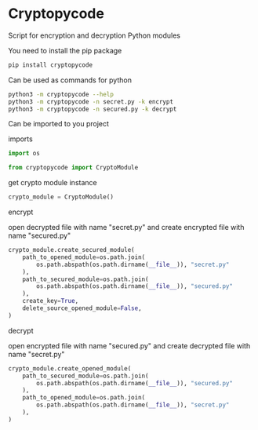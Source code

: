 # Cryptopycode

Script for encryption and decryption Python modules

You need to install the pip package

```bash
pip install cryptopycode
```

Can be used as commands for python

```bash
python3 -m cryptopycode --help
python3 -m cryptopycode -n secret.py -k encrypt
python3 -m cryptopycode -n secured.py -k decrypt
```

Can be imported to you project

imports

```python
import os

from cryptopycode import CryptoModule
```

get crypto module instance

```python
crypto_module = CryptoModule()
```

encrypt

open decrypted file with name "secret.py" and create encrypted file with name "secured.py"

```python
crypto_module.create_secured_module(
    path_to_opened_module=os.path.join(
        os.path.abspath(os.path.dirname(__file__)), "secret.py"
    ),
    path_to_secured_module=os.path.join(
        os.path.abspath(os.path.dirname(__file__)), "secured.py"
    ),
    create_key=True,
    delete_source_opened_module=False,
)
```

decrypt

open encrypted file with name "secured.py" and create decrypted file with name "secret.py"

```python
crypto_module.create_opened_module(
    path_to_secured_module=os.path.join(
        os.path.abspath(os.path.dirname(__file__)), "secured.py"
    ),
    path_to_opened_module=os.path.join(
        os.path.abspath(os.path.dirname(__file__)), "secret.py"
    ),
)
```

